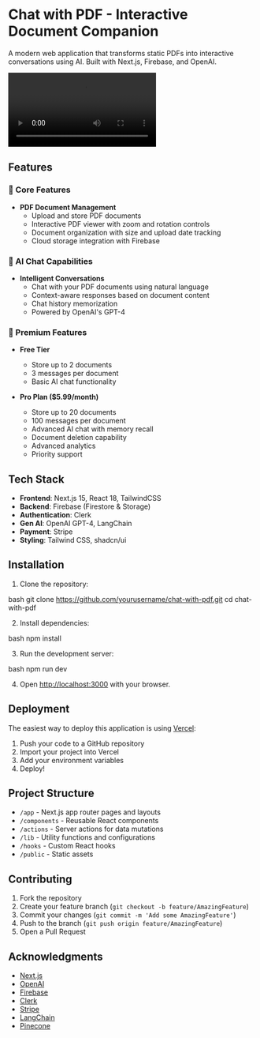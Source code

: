 # Chat with PDF - Interactive Document Companion

A modern web application that transforms static PDFs into interactive conversations using AI. Built with Next.js, Firebase, and OpenAI.

![Chat PDF Demo](./video/Chat-PDF.mp4)



## Features

### 🚀 Core Features

- **PDF Document Management**
  - Upload and store PDF documents
  - Interactive PDF viewer with zoom and rotation controls
  - Document organization with size and upload date tracking
  - Cloud storage integration with Firebase

### 💬 AI Chat Capabilities

- **Intelligent Conversations**
  - Chat with your PDF documents using natural language
  - Context-aware responses based on document content
  - Chat history memorization
  - Powered by OpenAI's GPT-4

### 💎 Premium Features

- **Free Tier**
  - Store up to 2 documents
  - 3 messages per document
  - Basic AI chat functionality

- **Pro Plan ($5.99/month)**
  - Store up to 20 documents
  - 100 messages per document
  - Advanced AI chat with memory recall
  - Document deletion capability
  - Advanced analytics
  - Priority support

## Tech Stack

- **Frontend**: Next.js 15, React 18, TailwindCSS
- **Backend**: Firebase (Firestore & Storage)
- **Authentication**: Clerk
- **Gen AI**: OpenAI GPT-4, LangChain
- **Payment**: Stripe
- **Styling**: Tailwind CSS, shadcn/ui

## Installation

1. Clone the repository:

bash
git clone https://github.com/yourusername/chat-with-pdf.git
cd chat-with-pdf

2. Install dependencies:

bash
npm install

3. Run the development server:

bash
npm run dev


4. Open [http://localhost:3000](http://localhost:3000) with your browser.

## Deployment

The easiest way to deploy this application is using [Vercel](https://vercel.com):

1. Push your code to a GitHub repository
2. Import your project into Vercel
3. Add your environment variables
4. Deploy!

## Project Structure

- `/app` - Next.js app router pages and layouts
- `/components` - Reusable React components
- `/actions` - Server actions for data mutations
- `/lib` - Utility functions and configurations
- `/hooks` - Custom React hooks
- `/public` - Static assets

## Contributing

1. Fork the repository
2. Create your feature branch (`git checkout -b feature/AmazingFeature`)
3. Commit your changes (`git commit -m 'Add some AmazingFeature'`)
4. Push to the branch (`git push origin feature/AmazingFeature`)
5. Open a Pull Request


## Acknowledgments

- [Next.js](https://nextjs.org/)
- [OpenAI](https://openai.com/)
- [Firebase](https://firebase.google.com/)
- [Clerk](https://clerk.dev/)
- [Stripe](https://stripe.com/)
- [LangChain](https://langchain.org/)
- [Pinecone](https://www.pinecone.io/)